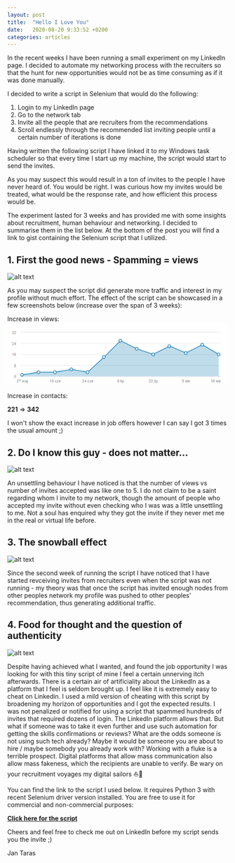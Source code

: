 ```yaml
---
layout: post
title:  "Hello I Love You"
date:   2020-08-20 9:33:52 +0200
categories: articles
---
```


In the recent weeks I have been running a small experiment on my LinkedIn page.
I decided to automate my networking process with the recruiters so that the hunt for new
opportunities would not be as time consuming as if it was done manually.

I decided to write a script in Selenium that would do the following:

1. Login to my LinkedIn page
2. Go to the network tab
3. Invite all the people that are recruiters from the recommendations
4. Scroll endlessly through the recommended list inviting people until a certain number of iterations is done

Having written the following script I have linked it to my Windows task scheduler so that every time I start up my machine, the script would start to send the invites.

As you may suspect this would result in a ton of invites to the people I have never heard of.
You would be right. I was curious how my invites would be treated,  what would be the response rate, and how efficient this process would be. 

The experiment lasted for 3 weeks and has provided me with some insights about recruitment, human behaviour and
networking. I decided to summarise them in the list below. At the bottom of the post you will find a link to gist containing the Selenium script that I utilized.

## 1. First the good news - Spamming = views

![alt text](https://media.giphy.com/media/m2Q7FEc0bEr4I/giphy.gif "All good")


As you may suspect the script did generate more traffic and interest in my profile without much effort. The effect of the script can be showcased in a few screenshots below (increase over the span of 3 weeks):

Increase in views:
<img src="/assets/img/1.PNG" alt="Post Image">

Increase in contacts:

**221** => **342**

I won't show the exact increase in job offers however I can say I got 3 times the usual amount ;)


## 2. Do I know this guy - does not matter...

![alt text](https://media.giphy.com/media/uvnKjyhVk47aU/giphy.gif "Hello")

An unsettling behaviour I have noticed is that the number of views vs number of invites accepted was like one to 5. I do not claim to be a saint regarding whom I invite to my network, though the amount of people who accepted my invite without even checking who I was was a little unsettling to me. Not a soul has enquired why they got the invite if they never met me in the real or virtual life before.

## 3. The snowball effect

![alt text](https://media.giphy.com/media/l41YpVmu98h8hEgfe/giphy.gif "Snowball")


Since the second week of running the script I have noticed that I have started revceiving invites from recruiters even when the script was not running - my theory was that once the script has invited enough nodes from other peoples network my profile was pushed to other peoples' recommendation, thus generating additional traffic.

## 4. Food for thought and the question of authenticity

![alt text](https://media.giphy.com/media/mBaNKEmk9SUKs/giphy.gif "Thinking")

Despite having achieved what I wanted, and found the job opportunity I was looking for with this tiny script of mine I feel a certain unnerving itch afterwards. There is a certain air of artificiality about the LinkedIn as a platform that I feel is seldom brought up. I feel like it is extremely easy to cheat on Linkedin. I used a mild version of cheating with this script by broadening my horizon of opportunities and I got the expected results. I was not penalized or notified for using a script that spammed hundreds of invites that required dozens of login. The LinkedIn platform allows that. But what if someone was to take it even further and use such automation for getting the skills confirmations or reviews? What are the odds someone is not using such tech already? Maybe it would be someone you are about to hire / maybe somebody you already work with? Working with a fluke is a terrible prospect. Digital platforms that allow mass communication also allow mass fakeness, which the recipients are unable to verify. Be wary on your recruitment voyages my digital sailors ⛵👋


You can find the link to the script I used below. It requires Python 3 with recent Selenium driver version installed. You are free to use it for commercial and non-commercial purposes:

**[Click here for the script](https://gist.github.com/TarasJan/bc8c7f8e26f686e263a0385b8cedc75d)**

Cheers and feel free to check me out on LinkedIn before my script sends you the invite ;)

Jan Taras